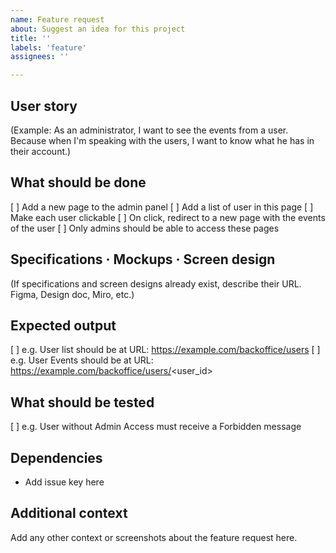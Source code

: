 ```yaml
---
name: Feature request
about: Suggest an idea for this project
title: ''
labels: 'feature'
assignees: ''

---
```


## User story
(Example: As an administrator, I want to see the events from a user. Because when I'm speaking with the users, I want to know what he has in their account.)

## What should be done
[ ] Add a new page to the admin panel
[ ] Add a list of user in this page
[ ] Make each user clickable
[ ] On click, redirect to a new page with the events of the user
[ ] Only admins should be able to access these pages

## Specifications · Mockups · Screen design
(If specifications and screen designs already exist, describe their URL. Figma, Design doc, Miro, etc.)

## Expected output
[ ] e.g. User list should be at URL: https://example.com/backoffice/users
[ ] e.g. User Events should be at URL: https://example.com/backoffice/users/<user_id>

## What should be tested
[ ] e.g. User without Admin Access must receive a Forbidden message

## Dependencies
- Add issue key here

## Additional context
Add any other context or screenshots about the feature request here.

